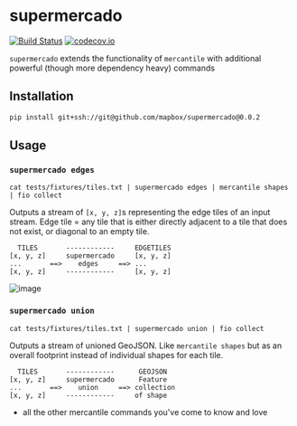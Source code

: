 supermercado
============

[![Build Status](https://travis-ci.com/mapbox/supermercado.svg?token=5hEJ9x9Ljj2yfkNFpMu5&branch=master)](https://travis-ci.com/mapbox/supermercado) [![codecov.io](https://codecov.io/github/mapbox/supermercado/coverage.svg?token=qkqtUNdabO&branch=master)](https://codecov.io/github/mapbox/supermercado?branch=master)


`supermercado` extends the functionality of `mercantile` with additional powerful (though more dependency heavy) commands


Installation
------------

```bash
pip install git+ssh://git@github.com/mapbox/supermercado@0.0.2
```


Usage
-----

### `supermercado edges`

```
cat tests/fixtures/tiles.txt | supermercado edges | mercantile shapes | fio collect
```

Outputs a stream of `[x, y, z]`s representing the edge tiles of an input stream. Edge tile = any tile that is either directly adjacent to a tile that does not exist, or diagonal to an empty tile.

```
  TILES       ------------     EDGETILES
[x, y, z]     supermercado     [x, y, z]
...       ==>    edges     ==> ...
[x, y, z]     ------------     [x, y, z] 
```

![image](https://cloud.githubusercontent.com/assets/5084513/11233655/fa2b102c-8d74-11e5-96f4-ae1194c9120d.png)

### `supermercado union`

```
cat tests/fixtures/tiles.txt | supermercado union | fio collect
```

Outputs a stream of unioned GeoJSON. Like `mercantile shapes` but as an overall footprint instead of individual shapes for each tile.

```
  TILES       ------------      GEOJSON
[x, y, z]     supermercado      Feature
...       ==>    union     ==> collection
[x, y, z]     ------------     of shape
```

+ all the other mercantile commands you've come to know and love

